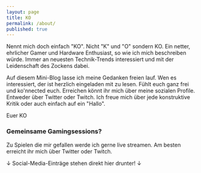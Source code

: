 ```yaml
---
layout: page
title: KO
permalink: /about/
published: true
---
```


Nennt mich doch einfach "KO". Nicht "K" und "O" sondern KO.
Ein netter, ehrlicher Gamer und Hardware Enthusiast, so wie ich mich beschreiben würde.
Immer an neuesten Technik-Trends interessiert und mit der Leidenschaft des Zockens dabei.

Auf diesem Mini-Blog lasse ich meine Gedanken freien lauf.
Wen es interessiert, der ist herzlich eingeladen mit zu lesen. Fühlt euch ganz frei und ko'nnected euch.
Erreichen könnt ihr mich über meine sozialen Profile. Entweder über Twitter oder Twitch. Ich freue mich über jede konstruktive Kritik oder auch einfach auf ein "Hallo".

Euer KO

### Gemeinsame Gamingsessions?

Zu Spielen die mir gefallen werde ich gerne live streamen. Am besten erreicht ihr mich über Twitter oder Twitch.

↓ Social-Media-Einträge stehen direkt hier drunter! ↓
